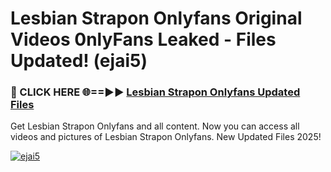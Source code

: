 # Lesbian Strapon Onlyfans Original Videos 0nlyFans Leaked - Files Updated! (ejai5)

<h3>🔴 CLICK HERE 🌐==►► <a href="https://tinyurl.com/2jnfzry5" rel="nofollow">Lesbian Strapon Onlyfans Updated Files</a></h3>

Get Lesbian Strapon Onlyfans and all content. Now you can access all videos and pictures of Lesbian Strapon Onlyfans. New Updated Files 2025!

[![ejai5](https://i.imgur.com/GyGTBgg.gif)](https://tinyurl.com/2jnfzry5)
